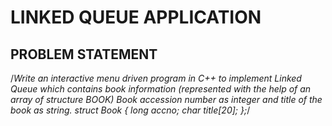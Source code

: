 # LINKED QUEUE APPLICATION 
## PROBLEM STATEMENT
/*Write an interactive menu driven program in C++ to implement Linked Queue which contains book information   (represented with the help of an array of structure BOOK) Book accession number as integer and title of the
  book as string.
  struct Book
  {
	   long accno;
	   char title[20];
  };*/
